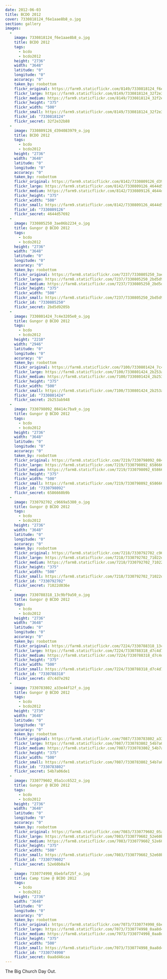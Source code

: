 ```yaml
---
date: 2012-06-03
title: BCDO 2012
cover: 7330818124_f6e1aae8b8_o.jpg
section: gallery
images:
  - 
    image: 7330818124_f6e1aae8b8_o.jpg
    title: BCDO 2012
    tags:
      - bcdo
      - bcdo2012
    height: "2736"
    width: "3648"
    latitude: "0"
    longitude: "0"
    accuracy: "0"
    taken_by: roobottom
    flickr_original: https://farm9.staticflickr.com/8149/7330818124_f6e1aae8b8_o.jpg
    flickr_large: https://farm9.staticflickr.com/8149/7330818124_32f2e32b88_b.jpg
    flickr_medium: https://farm9.staticflickr.com/8149/7330818124_32f2e32b88.jpg
    flickr_height: "375"
    flickr_width: "500"
    flickr_small: https://farm9.staticflickr.com/8149/7330818124_32f2e32b88_m.jpg
    flickr_id: "7330818124"
    flickr_secret: 32f2e32b88
  - 
    image: 7330809126_d394083979_o.jpg
    title: BCDO 2012
    tags:
      - bcdo
      - bcdo2012
    height: "2736"
    width: "3648"
    latitude: "0"
    longitude: "0"
    accuracy: "0"
    taken_by: roobottom
    flickr_original: https://farm9.staticflickr.com/8142/7330809126_d394083979_o.jpg
    flickr_large: https://farm9.staticflickr.com/8142/7330809126_4644d57692_b.jpg
    flickr_medium: https://farm9.staticflickr.com/8142/7330809126_4644d57692.jpg
    flickr_height: "375"
    flickr_width: "500"
    flickr_small: https://farm9.staticflickr.com/8142/7330809126_4644d57692_m.jpg
    flickr_id: "7330809126"
    flickr_secret: 4644d57692
  - 
    image: 7330805250_3ae06b2234_o.jpg
    title: Gungor @ BCDO 2012
    tags:
      - bcdo
      - bcdo2012
    height: "2736"
    width: "3648"
    latitude: "0"
    longitude: "0"
    accuracy: "0"
    taken_by: roobottom
    flickr_original: https://farm8.staticflickr.com/7237/7330805250_3ae06b2234_o.jpg
    flickr_large: https://farm8.staticflickr.com/7237/7330805250_2bd5d9205b_b.jpg
    flickr_medium: https://farm8.staticflickr.com/7237/7330805250_2bd5d9205b.jpg
    flickr_height: "375"
    flickr_width: "500"
    flickr_small: https://farm8.staticflickr.com/7237/7330805250_2bd5d9205b_m.jpg
    flickr_id: "7330805250"
    flickr_secret: 2bd5d9205b
  - 
    image: 7330801424_7c4e3205e0_o.jpg
    title: Gungor @ BCDO 2012
    tags:
      - bcdo
      - bcdo2012
    height: "2210"
    width: "2946"
    latitude: "0"
    longitude: "0"
    accuracy: "0"
    taken_by: roobottom
    flickr_original: https://farm8.staticflickr.com/7100/7330801424_7c4e3205e0_o.jpg
    flickr_large: https://farm8.staticflickr.com/7100/7330801424_2b253ab948_b.jpg
    flickr_medium: https://farm8.staticflickr.com/7100/7330801424_2b253ab948.jpg
    flickr_height: "375"
    flickr_width: "500"
    flickr_small: https://farm8.staticflickr.com/7100/7330801424_2b253ab948_m.jpg
    flickr_id: "7330801424"
    flickr_secret: 2b253ab948
  - 
    image: 7330798092_08414c7ba9_o.jpg
    title: Gungor @ BCDO 2012
    tags:
      - bcdo
      - bcdo2012
    height: "2736"
    width: "3648"
    latitude: "0"
    longitude: "0"
    accuracy: "0"
    taken_by: roobottom
    flickr_original: https://farm8.staticflickr.com/7219/7330798092_08414c7ba9_o.jpg
    flickr_large: https://farm8.staticflickr.com/7219/7330798092_6586660b9b_b.jpg
    flickr_medium: https://farm8.staticflickr.com/7219/7330798092_6586660b9b.jpg
    flickr_height: "375"
    flickr_width: "500"
    flickr_small: https://farm8.staticflickr.com/7219/7330798092_6586660b9b_m.jpg
    flickr_id: "7330798092"
    flickr_secret: 6586660b9b
  - 
    image: 7330792702_c9669a5380_o.jpg
    title: Gungor @ BCDO 2012
    tags:
      - bcdo
      - bcdo2012
    height: "2736"
    width: "3648"
    latitude: "0"
    longitude: "0"
    accuracy: "0"
    taken_by: roobottom
    flickr_original: https://farm8.staticflickr.com/7218/7330792702_c9669a5380_o.jpg
    flickr_large: https://farm8.staticflickr.com/7218/7330792702_71022d036e_b.jpg
    flickr_medium: https://farm8.staticflickr.com/7218/7330792702_71022d036e.jpg
    flickr_height: "375"
    flickr_width: "500"
    flickr_small: https://farm8.staticflickr.com/7218/7330792702_71022d036e_m.jpg
    flickr_id: "7330792702"
    flickr_secret: 71022d036e
  - 
    image: 7330788318_13c9bf9a50_o.jpg
    title: Gungor @ BCDO 2012
    tags:
      - bcdo
      - bcdo2012
    height: "2736"
    width: "3648"
    latitude: "0"
    longitude: "0"
    accuracy: "0"
    taken_by: roobottom
    flickr_original: https://farm8.staticflickr.com/7224/7330788318_13c9bf9a50_o.jpg
    flickr_large: https://farm8.staticflickr.com/7224/7330788318_d7c4d7e292_b.jpg
    flickr_medium: https://farm8.staticflickr.com/7224/7330788318_d7c4d7e292.jpg
    flickr_height: "375"
    flickr_width: "500"
    flickr_small: https://farm8.staticflickr.com/7224/7330788318_d7c4d7e292_m.jpg
    flickr_id: "7330788318"
    flickr_secret: d7c4d7e292
  - 
    image: 7330783802_a33e44f12f_o.jpg
    title: Gungor @ BCDO 2012
    tags:
      - bcdo
      - bcdo2012
    height: "2736"
    width: "3648"
    latitude: "0"
    longitude: "0"
    accuracy: "0"
    taken_by: roobottom
    flickr_original: https://farm8.staticflickr.com/7087/7330783802_a33e44f12f_o.jpg
    flickr_large: https://farm8.staticflickr.com/7087/7330783802_54b7a06de1_b.jpg
    flickr_medium: https://farm8.staticflickr.com/7087/7330783802_54b7a06de1.jpg
    flickr_height: "375"
    flickr_width: "500"
    flickr_small: https://farm8.staticflickr.com/7087/7330783802_54b7a06de1_m.jpg
    flickr_id: "7330783802"
    flickr_secret: 54b7a06de1
  - 
    image: 7330779602_05a1cc6522_o.jpg
    title: Gungor @ BCDO 2012
    tags:
      - bcdo
      - bcdo2012
    height: "2736"
    width: "3648"
    latitude: "0"
    longitude: "0"
    accuracy: "0"
    taken_by: roobottom
    flickr_original: https://farm8.staticflickr.com/7083/7330779602_05a1cc6522_o.jpg
    flickr_large: https://farm8.staticflickr.com/7083/7330779602_52e60b0a74_b.jpg
    flickr_medium: https://farm8.staticflickr.com/7083/7330779602_52e60b0a74.jpg
    flickr_height: "375"
    flickr_width: "500"
    flickr_small: https://farm8.staticflickr.com/7083/7330779602_52e60b0a74_m.jpg
    flickr_id: "7330779602"
    flickr_secret: 52e60b0a74
  - 
    image: 7330774998_6bebfaf25f_o.jpg
    title: Camp time @ BCDO 2012
    tags:
      - bcdo
      - bcdo2012
    height: "2736"
    width: "3648"
    latitude: "0"
    longitude: "0"
    accuracy: "0"
    taken_by: roobottom
    flickr_original: https://farm8.staticflickr.com/7073/7330774998_6bebfaf25f_o.jpg
    flickr_large: https://farm8.staticflickr.com/7073/7330774998_0aa8d46caa_b.jpg
    flickr_medium: https://farm8.staticflickr.com/7073/7330774998_0aa8d46caa.jpg
    flickr_height: "375"
    flickr_width: "500"
    flickr_small: https://farm8.staticflickr.com/7073/7330774998_0aa8d46caa_m.jpg
    flickr_id: "7330774998"
    flickr_secret: 0aa8d46caa
---
```

The Big Church Day Out.